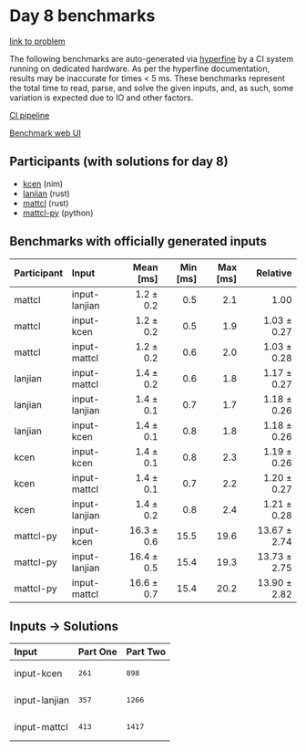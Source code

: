 # Day 8 benchmarks

[link to problem](https://adventofcode.com/2024/day/8)

The following benchmarks are auto-generated via
[hyperfine](https://github.com/sharkdp/hyperfine) by a CI system running on
dedicated hardware. As per the hyperfine documentation, results may be
inaccurate for times < 5 ms. These benchmarks represent the total time to read,
parse, and solve the given inputs, and, as such, some variation is expected due
to IO and other factors.

[CI pipeline](http://ci.papercode.net:8080/teams/main/pipelines/aoc2024)

[Benchmark web UI](https://aoc.ancalagon.black)


## Participants (with solutions for day 8)

- [kcen](https://github.com/kcen/aoc2024) (nim)
- [lanjian](https://github.com/lanjian/aoc-2024) (rust)
- [mattcl](https://github.com/mattcl/aoc2024) (rust)
- [mattcl-py](https://github.com/mattcl/aoc2024-py) (python)


## Benchmarks with officially generated inputs

| Participant | Input | Mean [ms] | Min [ms] | Max [ms] | Relative |
|:---|:---|---:|---:|---:|---:|
| mattcl | input-lanjian | 1.2 ± 0.2 | 0.5 | 2.1 | 1.00 |
| mattcl | input-kcen | 1.2 ± 0.2 | 0.5 | 1.9 | 1.03 ± 0.27 |
| mattcl | input-mattcl | 1.2 ± 0.2 | 0.6 | 2.0 | 1.03 ± 0.28 |
| lanjian | input-mattcl | 1.4 ± 0.2 | 0.6 | 1.8 | 1.17 ± 0.27 |
| lanjian | input-lanjian | 1.4 ± 0.1 | 0.7 | 1.7 | 1.18 ± 0.26 |
| lanjian | input-kcen | 1.4 ± 0.1 | 0.8 | 1.8 | 1.18 ± 0.26 |
| kcen | input-kcen | 1.4 ± 0.1 | 0.8 | 2.3 | 1.19 ± 0.26 |
| kcen | input-mattcl | 1.4 ± 0.1 | 0.7 | 2.2 | 1.20 ± 0.27 |
| kcen | input-lanjian | 1.4 ± 0.2 | 0.8 | 2.4 | 1.21 ± 0.28 |
| mattcl-py | input-kcen | 16.3 ± 0.6 | 15.5 | 19.6 | 13.67 ± 2.74 |
| mattcl-py | input-lanjian | 16.4 ± 0.5 | 15.4 | 19.3 | 13.73 ± 2.75 |
| mattcl-py | input-mattcl | 16.6 ± 0.7 | 15.4 | 20.2 | 13.90 ± 2.82 |


## Inputs -> Solutions

| Input | Part One | Part Two |
|:---|:---|:---|
|input-kcen|<pre>261</pre>|<pre>898</pre>|
|input-lanjian|<pre>357</pre>|<pre>1266</pre>|
|input-mattcl|<pre>413</pre>|<pre>1417</pre>|